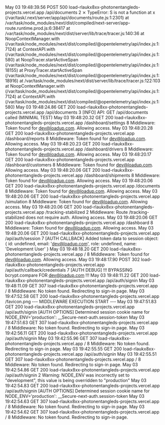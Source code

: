 May 03 19:48:39.56
POST
500
load-rlaukx8xx-photonentangleds-projects.vercel.app
/api/documents
2
⨯ TypeError: S is not a function at x (/var/task/.next/server/app/api/documents/route.js:1:2301) at /var/task/node_modules/next/dist/compiled/next-server/app-route.runtime.prod.js:6:38417 at /var/task/node_modules/next/dist/server/lib/trace/tracer.js:140:36 at NoopContextManager.with (/var/task/node_modules/next/dist/compiled/@opentelemetry/api/index.js:1:7124) at ContextAPI.with (/var/task/node_modules/next/dist/compiled/@opentelemetry/api/index.js:1:580) at NoopTracer.startActiveSpan (/var/task/node_modules/next/dist/compiled/@opentelemetry/api/index.js:1:18155) at ProxyTracer.startActiveSpan (/var/task/node_modules/next/dist/compiled/@opentelemetry/api/index.js:1:18916) at /var/task/node_modules/next/dist/server/lib/trace/tracer.js:122:103 at NoopContextManager.with (/var/task/node_modules/next/dist/compiled/@opentelemetry/api/index.js:1:7124) at ContextAPI.with (/var/task/node_modules/next/dist/compiled/@opentelemetry/api/index.js:1:580)
May 03 19:48:24.86
GET
200
load-rlaukx8xx-photonentangleds-projects.vercel.app
/api/documents
3
[INFO] API: GET /api/documents called (MINIMAL TEST)
May 03 19:48:20.32
GET
200
load-rlaukx8xx-photonentangleds-projects.vercel.app
/dashboard/settings
8
Middleware: Token found for dev@loadup.com. Allowing access.
May 03 19:48:20.28
GET
200
load-rlaukx8xx-photonentangleds-projects.vercel.app
/dashboard/reports
8
Middleware: Token found for dev@loadup.com. Allowing access.
May 03 19:48:20.23
GET
200
load-rlaukx8xx-photonentangleds-projects.vercel.app
/dashboard/drivers
8
Middleware: Token found for dev@loadup.com. Allowing access.
May 03 19:48:20.17
GET
200
load-rlaukx8xx-photonentangleds-projects.vercel.app
/dashboard/customers
8
Middleware: Token found for dev@loadup.com. Allowing access.
May 03 19:48:20.06
GET
200
load-rlaukx8xx-photonentangleds-projects.vercel.app
/dashboard/shipments
8
Middleware: Token found for dev@loadup.com. Allowing access.
May 03 19:48:20.06
GET
200
load-rlaukx8xx-photonentangleds-projects.vercel.app
/documents
8
Middleware: Token found for dev@loadup.com. Allowing access.
May 03 19:48:20.06
GET
200
load-rlaukx8xx-photonentangleds-projects.vercel.app
/simulation
8
Middleware: Token found for dev@loadup.com. Allowing access.
May 03 19:48:20.06
GET
200
load-rlaukx8xx-photonentangleds-projects.vercel.app
/tracking-stabilized
2
Middleware: Route /tracking-stabilized does not require auth. Allowing access.
May 03 19:48:20.06
GET
200
load-rlaukx8xx-photonentangleds-projects.vercel.app
/dashboard
8
Middleware: Token found for dev@loadup.com. Allowing access.
May 03 19:48:20.06
GET
200
load-rlaukx8xx-photonentangleds-projects.vercel.app
/api/auth/session
7
[AUTH CALLBACK] Added token data to session object: { id: undefined, email: 'dev@loadup.com', role: undefined, name: 'Development User' }
May 03 19:48:18.20
GET
200
load-rlaukx8xx-photonentangleds-projects.vercel.app
/
8
Middleware: Token found for dev@loadup.com. Allowing access.
May 03 19:48:17.90
POST
302
load-rlaukx8xx-photonentangleds-projects.vercel.app
/api/auth/callback/credentials
7
[AUTH DEBUG] !!! BYPASSING bcrypt.compare FOR dev@loadup.com !!!
May 03 19:48:11.22
GET
200
load-rlaukx8xx-photonentangleds-projects.vercel.app
/api/auth/signin
May 03 19:48:11.09
GET
307
load-rlaukx8xx-photonentangleds-projects.vercel.app
/
8
Middleware: No token found. Redirecting to sign-in page.
May 03 19:47:52.58
GET
200
load-rlaukx8xx-photonentangleds-projects.vercel.app
/favicon.png
--- MIDDLEWARE EXECUTION START ---
May 03 19:47:51.83
GET
200
load-rlaukx8xx-photonentangleds-projects.vercel.app
/api/auth/signin
[AUTH OPTIONS] Determined session cookie name for NODE_ENV='production': __Secure-next-auth.session-token
May 03 19:47:51.63
GET
307
load-rlaukx8xx-photonentangleds-projects.vercel.app
/
8
Middleware: No token found. Redirecting to sign-in page.
May 03 19:42:56.11
GET
200
load-rlaukx8xx-photonentangleds-projects.vercel.app
/api/auth/signin
May 03 19:42:55.96
GET
307
load-rlaukx8xx-photonentangleds-projects.vercel.app
/
8
Middleware: No token found. Redirecting to sign-in page.
May 03 19:42:55.55
GET
200
load-rlaukx8xx-photonentangleds-projects.vercel.app
/api/auth/signin
May 03 19:42:55.51
GET
307
load-rlaukx8xx-photonentangleds-projects.vercel.app
/
8
Middleware: No token found. Redirecting to sign-in page.
May 03 19:42:54.86
GET
200
load-rlaukx8xx-photonentangleds-projects.vercel.app
/api/auth/signin
2
Warning: NODE_ENV was incorrectly set to "development", this value is being overridden to "production"
May 03 19:42:54.83
GET
200
load-rlaukx8xx-photonentangleds-projects.vercel.app
/api/auth/signin
[AUTH OPTIONS] Determined session cookie name for NODE_ENV='production': __Secure-next-auth.session-token
May 03 19:42:54.63
GET
307
load-rlaukx8xx-photonentangleds-projects.vercel.app
/
8
Middleware: No token found. Redirecting to sign-in page.
May 03 19:42:54.62
GET
307
load-rlaukx8xx-photonentangleds-projects.vercel.app
/
8
Middleware: No token found. Redirecting to sign-in page.
